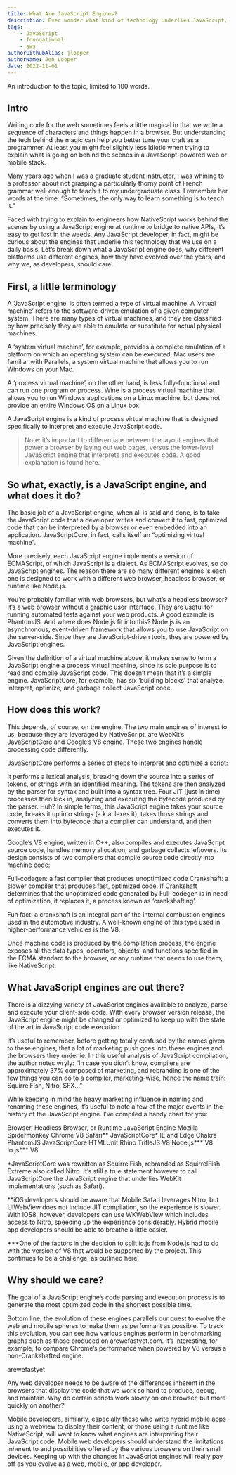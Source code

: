 ```yaml
---
title: What Are JavaScript Engines?
description: Ever wonder what kind of technology underlies JavaScript, the language of the web? Learn about the history and evolution of the JavaScript's core.
tags:
    - JavaScript
    - foundational
    - aws
authorGithubAlias: jlooper
authorName: Jen Looper
date: 2022-11-01
---
```


An introduction to the topic, limited to 100 words.

## Intro

Writing code for the web sometimes feels a little magical in that we write a sequence of characters and things happen in a browser. But understanding the tech behind the magic can help you better tune your craft as a programmer. At least you might feel slightly less idiotic when trying to explain what is going on behind the scenes in a JavaScript-powered web or mobile stack.

Many years ago when I was a graduate student instructor, I was whining to a professor about not grasping a particularly thorny point of French grammar well enough to teach it to my undergraduate class. I remember her words at the time: “Sometimes, the only way to learn something is to teach it.”

Faced with trying to explain to engineers how NativeScript works behind the scenes by using a JavaScript engine at runtime to bridge to native APIs, it’s easy to get lost in the weeds. Any JavaScript developer, in fact, might be curious about the engines that underlie this technology that we use on a daily basis. Let’s break down what a JavaScript engine does, why different platforms use different engines, how they have evolved over the years, and why we, as developers, should care.

## First, a little terminology
A ‘JavaScript engine’ is often termed a type of virtual machine. A ‘virtual machine’ refers to the software-driven emulation of a given computer system. There are many types of virtual machines, and they are classified by how precisely they are able to emulate or substitute for actual physical machines.

A ‘system virtual machine’, for example, provides a complete emulation of a platform on which an operating system can be executed. Mac users are familiar with Parallels, a system virtual machine that allows you to run Windows on your Mac.

A ‘process virtual machine’, on the other hand, is less fully-functional and can run one program or process. Wine is a process virtual machine that allows you to run Windows applications on a Linux machine, but does not provide an entire Windows OS on a Linux box.

A JavaScript engine is a kind of process virtual machine that is designed specifically to interpret and execute JavaScript code.

> Note: it’s important to differentiate between the layout engines that power a browser by laying out web pages, versus the lower-level JavaScript engine that interprets and executes code. A good explanation is found here.

## So what, exactly, is a JavaScript engine, and what does it do?

The basic job of a JavaScript engine, when all is said and done, is to take the JavaScript code that a developer writes and convert it to fast, optimized code that can be interpreted by a browser or even embedded into an application. JavaScriptCore, in fact, calls itself an “optimizing virtual machine”.

More precisely, each JavaScript engine implements a version of ECMAScript, of which JavaScript is a dialect. As ECMAScript evolves, so do JavaScript engines. The reason there are so many different engines is each one is designed to work with a different web browser, headless browser, or runtime like Node.js.

You’re probably familiar with web browsers, but what’s a headless browser? It’s a web browser without a graphic user interface. They are useful for running automated tests against your web products. A good example is PhantomJS. And where does Node.js fit into this? Node.js is an asynchronous, event-driven framework that allows you to use JavaScript on the server-side. Since they are JavaScript-driven tools, they are powered by JavaScript engines.

Given the definition of a virtual machine above, it makes sense to term a JavaScript engine a process virtual machine, since its sole purpose is to read and compile JavaScript code. This doesn’t mean that it’s a simple engine. JavaScriptCore, for example, has six ‘building blocks’ that analyze, interpret, optimize, and garbage collect JavaScript code.

## How does this work?

This depends, of course, on the engine. The two main engines of interest to us, because they are leveraged by NativeScript, are WebKit’s JavaScriptCore and Google’s V8 engine. These two engines handle processing code differently.

JavaScriptCore performs a series of steps to interpret and optimize a script:

It performs a lexical analysis, breaking down the source into a series of tokens, or strings with an identified meaning.
The tokens are then analyzed by the parser for syntax and built into a syntax tree.
Four JIT (just in time) processes then kick in, analyzing and executing the bytecode produced by the parser.
Huh? In simple terms, this JavaScript engine takes your source code, breaks it up into strings (a.k.a. lexes it), takes those strings and converts them into bytecode that a compiler can understand, and then executes it.

Google’s V8 engine, written in C++, also compiles and executes JavaScript source code, handles memory allocation, and garbage collects leftovers. Its design consists of two compilers that compile source code directly into machine code:

Full-codegen: a fast compiler that produces unoptimized code
Crankshaft: a slower compiler that produces fast, optimized code.
If Crankshaft determines that the unoptimized code generated by Full-codegen is in need of optimization, it replaces it, a process known as ‘crankshafting’.

Fun fact: a crankshaft is an integral part of the internal combustion engines used in the automotive industry. A well-known engine of this type used in higher-performance vehicles is the V8.

Once machine code is produced by the compilation process, the engine exposes all the data types, operators, objects, and functions specified in the ECMA standard to the browser, or any runtime that needs to use them, like NativeScript.

## What JavaScript engines are out there?

There is a dizzying variety of JavaScript engines available to analyze, parse and execute your client-side code. With every browser version release, the JavaScript engine might be changed or optimized to keep up with the state of the art in JavaScript code execution.

It’s useful to remember, before getting totally confused by the names given to these engines, that a lot of marketing push goes into these engines and the browsers they underlie. In this useful analysis of JavaScript compilation, the author notes wryly: “In case you didn’t know, compilers are approximately 37% composed of marketing, and rebranding is one of the few things you can do to a compiler, marketing-wise, hence the name train: SquirrelFish, Nitro, SFX…”

While keeping in mind the heavy marketing influence in naming and renaming these engines, it’s useful to note a few of the major events in the history of the JavaScript engine. I’ve compiled a handy chart for you:

Browser, Headless Browser, or Runtime	JavaScript Engine
Mozilla	Spidermonkey
Chrome	V8
Safari**	JavaScriptCore*
IE and Edge	Chakra
PhantomJS	JavaScriptCore
HTMLUnit	Rhino
TrifleJS	V8
Node.js***	V8
Io.js***	V8

*JavaScriptCore was rewritten as SquirrelFish, rebranded as SquirrelFish Extreme also called Nitro. It’s still a true statement however to call JavaScriptCore the JavaScript engine that underlies WebKit implementations (such as Safari).

**iOS developers should be aware that Mobile Safari leverages Nitro, but UIWebView does not include JIT compilation, so the experience is slower. With iOS8, however, developers can use WKWebView which includes access to Nitro, speeding up the experience considerably. Hybrid mobile app developers should be able to breathe a little easier.

***One of the factors in the decision to split io.js from Node.js had to do with the version of V8 that would be supported by the project. This continues to be a challenge, as outlined here.

## Why should we care?

The goal of a JavaScript engine’s code parsing and execution process is to generate the most optimized code in the shortest possible time.

Bottom line, the evolution of these engines parallels our quest to evolve the web and mobile spheres to make them as performant as possible. To track this evolution, you can see how various engines perform in benchmarking graphs such as those produced on arewefastyet.com. It’s interesting, for example, to compare Chrome’s performance when powered by V8 versus a non-Crankshafted engine.

arewefastyet

Any web developer needs to be aware of the differences inherent in the browsers that display the code that we work so hard to produce, debug, and maintain. Why do certain scripts work slowly on one browser, but more quickly on another?

Mobile developers, similarly, especially those who write hybrid mobile apps using a webview to display their content, or those using a runtime like NativeScript, will want to know what engines are interpreting their JavaScript code. Mobile web developers should understand the limitations inherent to and possibilities offered by the various browsers on their small devices. Keeping up with the changes in JavaScript engines will really pay off as you evolve as a web, mobile, or app developer.